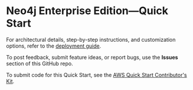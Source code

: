 # Neo4j Enterprise Edition—Quick Start

For architectural details, step-by-step instructions, and customization options, refer to the [deployment guide](https://fwd.aws/7bJeD?).

To post feedback, submit feature ideas, or report bugs, use the **Issues** section of this GitHub repo. 

To submit code for this Quick Start, see the [AWS Quick Start Contributor's Kit](https://aws-quickstart.github.io/).
